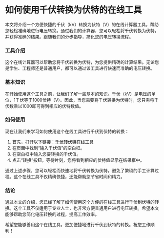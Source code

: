 如何使用千伏转换为伏特的在线工具
================

本文将介绍一个方便快捷的千伏（kV）转换为伏特（V）的在线计算器工具，帮助您轻松准确地进行电压转换。通过我们的计算器，您可以轻松将千伏转换为伏特，并获得准确的结果。跟随我们的分步指导，简化您的电压转换流程。

### 工具介绍

这个在线计算器可以帮助您将千伏转换为伏特，为您提供精确的计算结果。无论您是学生、工程师还是普通用户，都可以通过该工具进行快速而准确的电压转换。

### 基本知识

在开始使用这个工具之前，让我们了解一些基本的知识。千伏（kV）是电压的单位，1千伏等于1000伏特（V）。因此，当您需要将千伏转换为伏特时，您只需将千伏数乘以1000即可得到相应的伏特数值。

### 如何使用

现在让我们来学习如何使用这个在线工具进行千伏到伏特的转换：

1. 首先，打开以下链接：[千伏转伏特在线工具](https://www.onlinecalculatorsfree.com/zh-cn/convert/kilovolts-to-volts.html)
2. 在页面中找到“输入千伏值”的空白框。
3. 在空白框中输入您要转换的千伏值。
4. 点击“转换”按钮，等待片刻，您将看到相应的伏特值显示在结果框中。

通过上述步骤，您可以轻松而快速地将千伏转换为伏特，避免了繁琐的手工计算过程。这个在线工具不仅精确快捷，还能帮助您节省时间和精力。

### 结论

通过本文的介绍，您已经了解了如何使用这个方便的在线工具进行千伏到伏特的转换。这个工具不仅适用于专业人士，也非常方便普通用户进行电压转换。希望本文能够帮助您简化电压转换的过程，提高工作效率。

希望您能够善用这个在线工具，更加便捷地进行千伏到伏特的转换。祝您工作顺利！